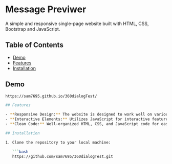 # Message Previwer

A simple and responsive single-page website built with HTML, CSS, Bootstrap and JavaScript.

## Table of Contents

- [Demo](#demo)
- [Features](#features)
- [Installation](#installation)

## Demo

```bash
https://sam7695.github.io/360dialogTest/

## Features

- **Responsive Design:** The website is designed to work well on various screen sizes.
- **Interactive Elements:** Utilizes JavaScript for interactive features.
- **Clean Code:** Well-organized HTML, CSS, and JavaScript code for easy understanding and modification.

## Installation

1. Clone the repository to your local machine:

   ```bash
   https://github.com/sam7695/360dialogTest.git
